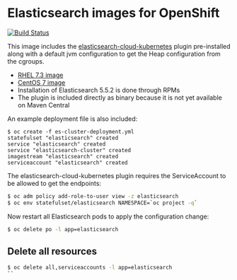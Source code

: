 # Elasticsearch images for OpenShift

[![Build Status](https://travis-ci.org/RHsyseng/docker-rhel-elasticsearch.svg?branch=5.x)](https://travis-ci.org/RHsyseng/docker-rhel-elasticsearch)

This image includes the [elasticsearch-cloud-kubernetes](https://github.com/fabric8io/elasticsearch-cloud-kubernetes) plugin pre-installed along with
a default jvm configuration to get the Heap configuration from the cgroups.

 * [RHEL 7.3 image](./Dockerfile)
 * [CentOS 7 image](./Dockerfile.centos7)
 * Installation of Elasticsearch 5.5.2 is done through RPMs
 * The plugin is included directly as binary because it is not yet available on Maven Central

An example deployment file is also included:
```
$ oc create -f es-cluster-deployment.yml
statefulset "elasticsearch" created
service "elasticsearch" created
service "elasticsearch-cluster" created
imagestream "elasticsearch" created
serviceaccount "elasticsearch" created
```

The elasticsearch-cloud-kubernetes plugin requires the ServiceAccount to be allowed to get the endpoints:
```bash
$ oc adm policy add-role-to-user view -z elasticsearch
$ oc env statefulset/elasticsearch NAMESPACE=`oc project -q`
```
Now restart all Elasticsearch pods to apply the configuration change:
```bash
$ oc delete po -l app=elasticsearch
```

## Delete all resources
```bash
$ oc delete all,serviceaccounts -l app=elasticsearch
``
